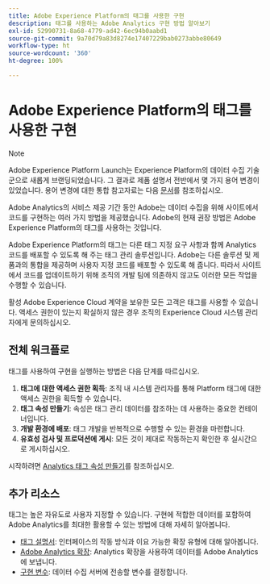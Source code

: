 ```yaml
---
title: Adobe Experience Platform의 태그를 사용한 구현
description: 태그를 사용하는 Adobe Analytics 구현 방법 알아보기
exl-id: 52990731-8a68-4779-ad42-6ec94b0aabd1
source-git-commit: 9a70d79a83d8274e17407229bab0273abbe80649
workflow-type: ht
source-wordcount: '360'
ht-degree: 100%

---
```


# Adobe Experience Platform의 태그를 사용한 구현

>[!NOTE]
>Adobe Experience Platform Launch는 Experience Platform의 데이터 수집 기술군으로 새롭게 브랜딩되었습니다. 그 결과로 제품 설명서 전반에서 몇 가지 용어 변경이 있었습니다. 용어 변경에 대한 통합 참고자료는 다음 [문서](https://experienceleague.adobe.com/docs/experience-platform/tags/term-updates.html?lang=ko-KR)를 참조하십시오.

Adobe Analytics의 서비스 제공 기간 동안 Adobe는 데이터 수집을 위해 사이트에서 코드를 구현하는 여러 가지 방법을 제공했습니다. Adobe의 현재 권장 방법은 Adobe Experience Platform의 태그를 사용하는 것입니다.

Adobe Experience Platform의 태그는 다른 태그 지정 요구 사항과 함께 Analytics 코드를 배포할 수 있도록 해 주는 태그 관리 솔루션입니다. Adobe는 다른 솔루션 및 제품과의 통합을 제공하며 사용자 지정 코드를 배포할 수 있도록 해 줍니다. 따라서 사이트에서 코드를 업데이트하기 위해 조직의 개발 팀에 의존하지 않고도 이러한 모든 작업을 수행할 수 있습니다.

활성 Adobe Experience Cloud 계약을 보유한 모든 고객은 태그를 사용할 수 있습니다. 액세스 권한이 있는지 확실하지 않은 경우 조직의 Experience Cloud 시스템 관리자에게 문의하십시오.

## 전체 워크플로

태그를 사용하여 구현을 실행하는 방법은 다음 단계를 따르십시오.

1. **태그에 대한 액세스 권한 획득**: 조직 내 시스템 관리자를 통해 Platform 태그에 대한 액세스 권한을 획득할 수 있습니다.
2. **태그 속성 만들기**: 속성은 태그 관리 데이터를 참조하는 데 사용하는 중요한 컨테이너입니다.
3. **개발 환경에 배포**: 태그 개발을 반복적으로 수행할 수 있는 환경을 마련합니다.
4. **유효성 검사 및 프로덕션에 게시**: 모든 것이 제대로 작동하는지 확인한 후 실시간으로 게시하십시오.

시작하려면 [Analytics 태그 속성 만들기](create-analytics-property.md)를 참조하십시오.

## 추가 리소스

태그는 높은 자유도로 사용자 지정할 수 있습니다. 구현에 적합한 데이터를 포함하여 Adobe Analytics를 최대한 활용할 수 있는 방법에 대해 자세히 알아봅니다.

* [태그 설명서](https://experienceleague.adobe.com/docs/experience-platform/tags/home.html?lang=ko-KR#): 인터페이스의 작동 방식과 이요 가능한 확장 유형에 대해 알아봅니다.
* [Adobe Analytics 확장](https://experienceleague.adobe.com/docs/experience-platform/tags/extensions/adobe/analytics/overview.html?lang=ko-KR): Analytics 확장을 사용하여 데이터를 Adobe Analytics에 보냅니다.
* [구현 변수](../vars/overview.md): 데이터 수집 서버에 전송할 변수를 결정합니다.
